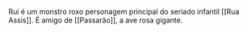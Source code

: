 Rui é um monstro roxo personagem principal do seriado infantil [[Rua Assis]]. É amigo de [[Passarão]], a ave rosa gigante.
